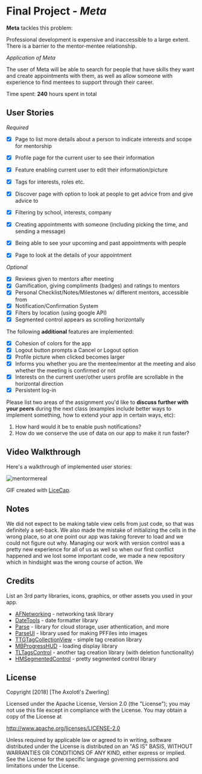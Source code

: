 # Final Project - *Meta*

**Meta** tackles this problem:

Professional development is expensive and inaccessible to a large extent. There is a barrier to the mentor-mentee relationship.

*Application of Meta*

The user of Meta will be able to search for people that have skills they want and create appointments with them, as well as allow someone with experience to find mentees to support through their career.


Time spent: **240** hours spent in total

## User Stories

*Required*

- [X] Page to list more details about a person to indicate interests and scope for mentorship
- [X] Profile page for the current user to see their information
- [X] Feature enabling current user to edit their information/picture
- [X] Tags for interests, roles etc. 
- [X] Discover page with option to look at people to get advice from and give advice to
- [X] Filtering by school, interests, company
- [X] Creating appointments with someone (including picking the time, and sending a message)
- [X] Being able to see your upcoming and past appointments with people
- [X] Page to look at the details of your appointment




*Optional*

- [X] Reviews given to mentors after meeting
- [X] Gamification, giving compliments (badges) and ratings to mentors
- [X] Personal Checklist/Notes/Milestones w/ different mentors, accessible from 
- [X] Notification/Confirmation System
- [X] Filters by location (using google API) 
- [X] Segmented control appears as scrolling horizontally

The following **additional** features are implemented:

- [X] Cohesion of colors for the app
- [X] Logout button prompts a Cancel or Logout option
- [X] Profile picture when clicked becomes larger
- [X] Informs you whether you are the mentee/mentor at the meeting and also whether the meeting is confirmed or not
- [X] Interests on the current user/other users profile are scrollable in the horizontal direction
- [X] Persistent log-in

Please list two areas of the assignment you'd like to **discuss further with your peers** during the next class (examples include better ways to implement something, how to extend your app in certain ways, etc):

1. How hard would it be to enable push notifications?
2. How do we conserve the use of data on our app to make it run faster?

## Video Walkthrough

Here's a walkthrough of implemented user stories:

![mentormereal](https://user-images.githubusercontent.com/35011327/44589231-05d37300-a786-11e8-83ca-c09545083663.gif)

GIF created with [LiceCap](http://www.cockos.com/licecap/).

## Notes

We did not expect to be making table view cells from just code, so that was definitely a set-back. We also made the mistake of initializing the cells in the wrong place, so at one point our app was taking forever to load and we could not figure out why. Managing our work with version control was a pretty new experience for all of us as well so when our first conflict happened and we lost some important code, we made a new repository which in hindsight was the wrong course of action. We 

## Credits

List an 3rd party libraries, icons, graphics, or other assets you used in your app.

- [AFNetworking](https://github.com/AFNetworking/AFNetworking) - networking task library
- [DateTools](https://github.com/MatthewYork/DateTools) - date formatter library
- [Parse](https://github.com/parse-community/Parse-SDK-iOS-OSX) - library for cloud storage, user athentication, and more 
- [ParseUI](https://github.com/parse-community/Parse-SDK-iOS-OSX) - library used for making PFFiles into images
- [TTGTagCollectionView](https://github.com/zekunyan/TTGTagCollectionView) - simple tag creation library
- [MBProgressHUD](https://github.com/jdg/MBProgressHUD) - loading display library
- [TLTagsControl](https://github.com/mohlman3/TLTagsControl.git) - another tag creation library (with deletion functionality)
- [HMSegmentedControl](https://github.com/HeshamMegid/HMSegmentedControl) - pretty segmented control library

## License

Copyright [2018] [The Axolotl's Zwerling]

Licensed under the Apache License, Version 2.0 (the "License");
you may not use this file except in compliance with the License.
You may obtain a copy of the License at

http://www.apache.org/licenses/LICENSE-2.0

Unless required by applicable law or agreed to in writing, software
distributed under the License is distributed on an "AS IS" BASIS,
WITHOUT WARRANTIES OR CONDITIONS OF ANY KIND, either express or implied.
See the License for the specific language governing permissions and
limitations under the License.

